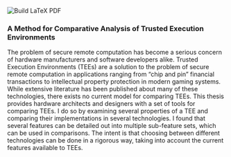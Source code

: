 ![Build LaTeX
PDF](https://github.com/cetola/ms-thesis/workflows/Build%20LaTeX%20PDF/badge.svg)
### A Method for Comparative Analysis of Trusted Execution Environments

The problem of secure remote computation has become a serious concern of
hardware manufacturers and software developers alike. Trusted Execution
Environments (TEEs) are a solution to the problem of secure remote computation
in applications ranging from “chip and pin” financial transactions to
intellectual property protection in modern gaming systems. While extensive
literature has been published about many of these technologies, there exists no
current model for comparing TEEs. This thesis provides hardware architects and
designers with a set of tools for comparing TEEs. I do so by examining several
properties of a TEE and comparing their implementations in several technologies.
I found that several features can be detailed out into multiple sub-feature
sets, which can be used in comparisons. The intent is that choosing between
different technologies can be done in a rigorous way, taking into account the
current features available to TEEs.
